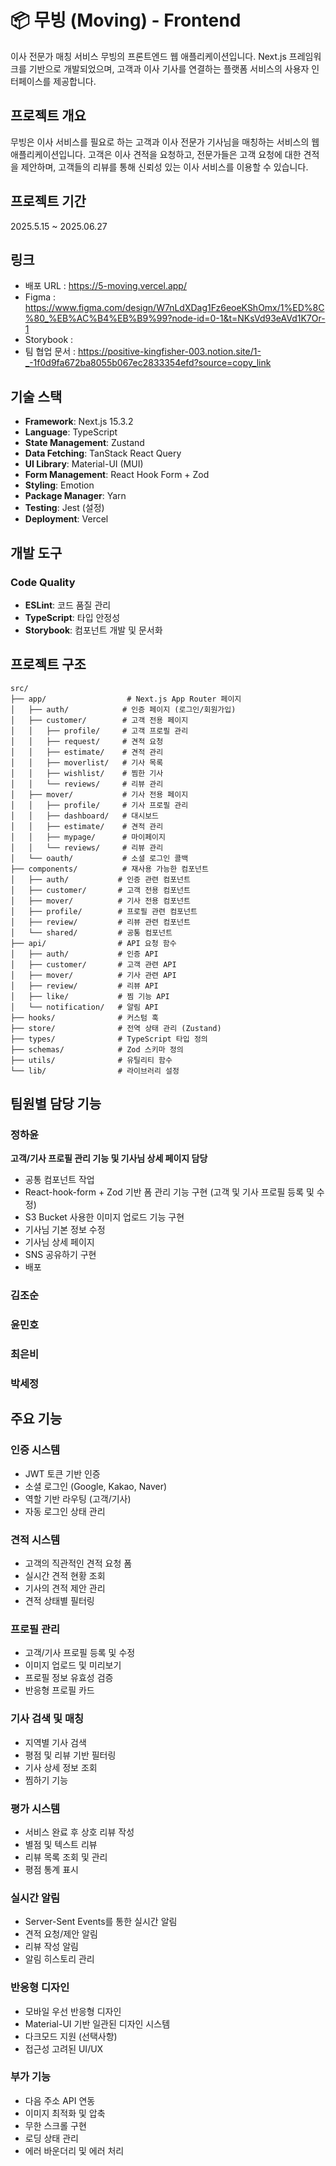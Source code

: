 # 📦 무빙 (Moving) - Frontend

이사 전문가 매칭 서비스 무빙의 프론트엔드 웹 애플리케이션입니다. Next.js 프레임워크를 기반으로 개발되었으며, 고객과 이사 기사를 연결하는 플랫폼 서비스의 사용자 인터페이스를 제공합니다.

## 프로젝트 개요

무빙은 이사 서비스를 필요로 하는 고객과 이사 전문가 기사님을 매칭하는 서비스의 웹 애플리케이션입니다. 고객은 이사 견적을 요청하고, 전문가들은 고객 요청에 대한 견적을 제안하며, 고객들의 리뷰를 통해 신뢰성 있는 이사 서비스를 이용할 수 있습니다.

## 프로젝트 기간

2025.5.15 ~ 2025.06.27

## 링크

- 배포 URL : https://5-moving.vercel.app/
- Figma : https://www.figma.com/design/W7nLdXDag1Fz6eoeKShOmx/1%ED%8C%80_%EB%AC%B4%EB%B9%99?node-id=0-1&t=NKsVd93eAVd1K7Or-1
- Storybook :
- 팀 협업 문서 : https://positive-kingfisher-003.notion.site/1-_-1f0d9fa672ba8055b067ec2833354efd?source=copy_link

## 기술 스택

- **Framework**: Next.js 15.3.2
- **Language**: TypeScript
- **State Management**: Zustand
- **Data Fetching**: TanStack React Query
- **UI Library**: Material-UI (MUI)
- **Form Management**: React Hook Form + Zod
- **Styling**: Emotion
- **Package Manager**: Yarn
- **Testing**: Jest (설정)
- **Deployment**: Vercel

## 개발 도구

### Code Quality

- **ESLint**: 코드 품질 관리
- **TypeScript**: 타입 안정성
- **Storybook**: 컴포넌트 개발 및 문서화

## 프로젝트 구조

```
src/
├── app/                  # Next.js App Router 페이지
│   ├── auth/            # 인증 페이지 (로그인/회원가입)
│   ├── customer/        # 고객 전용 페이지
│   │   ├── profile/     # 고객 프로필 관리
│   │   ├── request/     # 견적 요청
│   │   ├── estimate/    # 견적 관리
│   │   ├── moverlist/   # 기사 목록
│   │   ├── wishlist/    # 찜한 기사
│   │   └── reviews/     # 리뷰 관리
│   ├── mover/           # 기사 전용 페이지
│   │   ├── profile/     # 기사 프로필 관리
│   │   ├── dashboard/   # 대시보드
│   │   ├── estimate/    # 견적 관리
│   │   ├── mypage/      # 마이페이지
│   │   └── reviews/     # 리뷰 관리
│   └── oauth/           # 소셜 로그인 콜백
├── components/          # 재사용 가능한 컴포넌트
│   ├── auth/           # 인증 관련 컴포넌트
│   ├── customer/       # 고객 전용 컴포넌트
│   ├── mover/          # 기사 전용 컴포넌트
│   ├── profile/        # 프로필 관련 컴포넌트
│   ├── review/         # 리뷰 관련 컴포넌트
│   └── shared/         # 공통 컴포넌트
├── api/                # API 요청 함수
│   ├── auth/           # 인증 API
│   ├── customer/       # 고객 관련 API
│   ├── mover/          # 기사 관련 API
│   ├── review/         # 리뷰 API
│   ├── like/           # 찜 기능 API
│   └── notification/   # 알림 API
├── hooks/              # 커스텀 훅
├── store/              # 전역 상태 관리 (Zustand)
├── types/              # TypeScript 타입 정의
├── schemas/            # Zod 스키마 정의
├── utils/              # 유틸리티 함수
└── lib/                # 라이브러리 설정
```

## 팀원별 담당 기능

### 정하윤

**고객/기사 프로필 관리 기능 및 기사님 상세 페이지 담당**

- 공통 컴포넌트 작업
- React-hook-form + Zod 기반 폼 관리 기능 구현 (고객 및 기사 프로필 등록 및 수정)
- S3 Bucket 사용한 이미지 업로드 기능 구현
- 기사님 기본 정보 수정
- 기사님 상세 페이지
- SNS 공유하기 구현
- 배포

### 김조순

### 윤민호

### 최은비

### 박세정

## 주요 기능

### 인증 시스템

- JWT 토큰 기반 인증
- 소셜 로그인 (Google, Kakao, Naver)
- 역할 기반 라우팅 (고객/기사)
- 자동 로그인 상태 관리

### 견적 시스템

- 고객의 직관적인 견적 요청 폼
- 실시간 견적 현황 조회
- 기사의 견적 제안 관리
- 견적 상태별 필터링

### 프로필 관리

- 고객/기사 프로필 등록 및 수정
- 이미지 업로드 및 미리보기
- 프로필 정보 유효성 검증
- 반응형 프로필 카드

### 기사 검색 및 매칭

- 지역별 기사 검색
- 평점 및 리뷰 기반 필터링
- 기사 상세 정보 조회
- 찜하기 기능

### 평가 시스템

- 서비스 완료 후 상호 리뷰 작성
- 별점 및 텍스트 리뷰
- 리뷰 목록 조회 및 관리
- 평점 통계 표시

### 실시간 알림

- Server-Sent Events를 통한 실시간 알림
- 견적 요청/제안 알림
- 리뷰 작성 알림
- 알림 히스토리 관리

### 반응형 디자인

- 모바일 우선 반응형 디자인
- Material-UI 기반 일관된 디자인 시스템
- 다크모드 지원 (선택사항)
- 접근성 고려된 UI/UX

### 부가 기능

- 다음 주소 API 연동
- 이미지 최적화 및 압축
- 무한 스크롤 구현
- 로딩 상태 관리
- 에러 바운더리 및 에러 처리
